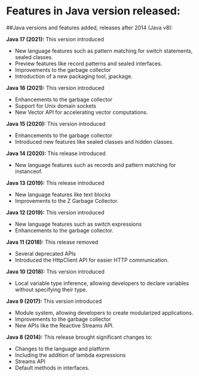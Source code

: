 # Features in Java version released:
##Java versions and features added, releases after 2014 (Java v8):

**Java 17 (2021):** This version introduced 
- New language features such as pattern matching for switch statements, sealed classes.
- Preview features like record patterns and sealed interfaces. 
- Improvements to the garbage collector 
- Introduction of a new packaging tool, jpackage.

**Java 16 (2021):** This version introduced 
- Enhancements to the garbage collector
- Support for Unix domain sockets
- New Vector API for accelerating vector computations.

**Java 15 (2020):** This version introduced 
- Enhancements to the garbage collector
- Introduced new features like sealed classes and hidden classes.

**Java 14 (2020):** This release introduced
- New language features such as records and pattern matching for instanceof.

**Java 13 (2019):** This release introduced
- New language features like text blocks
- Improvements to the Z Garbage Collector.

**Java 12 (2019):** This version introduced
- New language features such as switch expressions 
- Enhancements to the garbage collector.

**Java 11 (2018):** This release removed
- Several deprecated APIs
- Introduced the HttpClient API for easier HTTP communication.

**Java 10 (2018):** This version introduced
 - Local variable type inference, allowing developers to declare variables without specifying their type.

**Java 9 (2017):** This version introduced
- Module system, allowing developers to create modularized applications. 
- Improvements to the garbage collector
- New APIs like the Reactive Streams API.

**Java 8 (2014):** This release brought significant changes to:
- Changes to the language and platform
- Including the addition of lambda expressions
- Streams API
- Default methods in interfaces.
